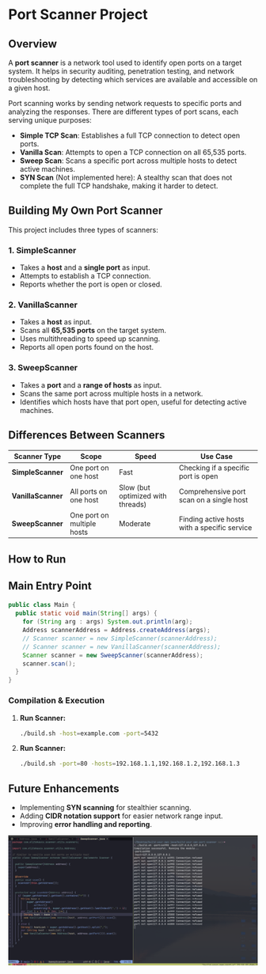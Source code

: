 # Port Scanner Project

## Overview
A **port scanner** is a network tool used to identify open ports on a target system. It helps in security auditing, penetration testing, and network troubleshooting by detecting which services are available and accessible on a given host.

Port scanning works by sending network requests to specific ports and analyzing the responses. There are different types of port scans, each serving unique purposes:
- **Simple TCP Scan**: Establishes a full TCP connection to detect open ports.
- **Vanilla Scan**: Attempts to open a TCP connection on all 65,535 ports.
- **Sweep Scan**: Scans a specific port across multiple hosts to detect active machines.
- **SYN Scan** (Not implemented here): A stealthy scan that does not complete the full TCP handshake, making it harder to detect.

## Building My Own Port Scanner
This project includes three types of scanners:

### 1. **SimpleScanner**
- Takes a **host** and a **single port** as input.
- Attempts to establish a TCP connection.
- Reports whether the port is open or closed.

### 2. **VanillaScanner**
- Takes a **host** as input.
- Scans all **65,535 ports** on the target system.
- Uses multithreading to speed up scanning.
- Reports all open ports found on the host.

### 3. **SweepScanner**
- Takes a **port** and a **range of hosts** as input.
- Scans the same port across multiple hosts in a network.
- Identifies which hosts have that port open, useful for detecting active machines.

## Differences Between Scanners
| Scanner Type     | Scope          | Speed | Use Case |
|-----------------|---------------|------|----------|
| **SimpleScanner** | One port on one host | Fast | Checking if a specific port is open |
| **VanillaScanner** | All ports on one host | Slow (but optimized with threads) | Comprehensive port scan on a single host |
| **SweepScanner** | One port on multiple hosts | Moderate | Finding active hosts with a specific service |

## How to Run

## Main Entry Point
```java
public class Main {
  public static void main(String[] args) {
    for (String arg : args) System.out.println(arg);
    Address scannerAddress = Address.createAddress(args);
    // Scanner scanner = new SimpleScanner(scannerAddress);
    // Scanner scanner = new VanillaScanner(scannerAddress);
    Scanner scanner = new SweepScanner(scannerAddress);
    scanner.scan();
  }
}
```

### Compilation & Execution
1. **Run Scanner:**
   ```sh
   ./build.sh -host=example.com -port=5432
   ```

2. **Run Scanner:**
   ```sh
   ./build.sh -port=80 -hosts=192.168.1.1,192.168.1.2,192.168.1.3
   ```


## Future Enhancements
- Implementing **SYN scanning** for stealthier scanning.
- Adding **CIDR notation support** for easier network range input.
- Improving **error handling and reporting**.

![port png](./docs/port.png)

